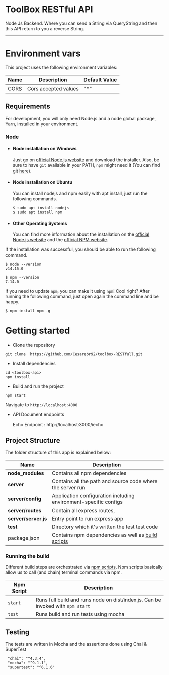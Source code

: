 # ToolBox RESTful API

Node Js Backend. Where you can send a String via QueryString and then this API return to you a reverse String.

---

# Environment vars
This project uses the following environment variables:

| Name                          | Description                         | Default Value                                  |
| ----------------------------- | ------------------------------------| -----------------------------------------------|
|CORS           | Cors accepted values            | "*"      |

## Requirements

For development, you will only need Node.js and a node global package, Yarn, installed in your environment.

### Node
- #### Node installation on Windows

  Just go on [official Node.js website](https://nodejs.org/) and download the installer.
  Also, be sure to have `git` available in your PATH, `npm` might need it (You can find git [here](https://git-scm.com/)).

- #### Node installation on Ubuntu

  You can install nodejs and npm easily with apt install, just run the following commands.

      $ sudo apt install nodejs
      $ sudo apt install npm

- #### Other Operating Systems
  You can find more information about the installation on the [official Node.js website](https://nodejs.org/) and the [official NPM website](https://npmjs.org/).

If the installation was successful, you should be able to run the following command.

    $ node --version
    v14.15.0

    $ npm --version
    7.14.0

If you need to update `npm`, you can make it using `npm`! Cool right? After running the following command, just open again the command line and be happy.

    $ npm install npm -g

# Getting started
- Clone the repository
```
git clone  https://github.com/Cesarebr92/toolbox-RESTfull.git
```
- Install dependencies
```
cd <toolbox-api>
npm install
```
- Build and run the project
```
npm start
```
Navigate to `http://localhost:4000`

- API Document endpoints

  Echo Endpoint : http://localhost:3000/iecho



## Project Structure
The folder structure of this app is explained below:

| Name | Description |
| ------------------------ | ---------------------------------------------------------------------------------------- |
| **node_modules**         | Contains all  npm dependencies      
| **server**               | Contains all the path and source code where the server run                               |
| **server/config**        | Application configuration including environment-specific configs
| **server/routes**        | Contain all express routes,                       |
| **server/server.js**     | Entry point to  run express app                                                          |
| **test**                 | Directory which it's written the test test code                                       |
| package.json             | Contains npm dependencies as well as [build scripts](#what-if-a-library-isnt-on-definitelytyped)   |  


### Running the build
Different build steps are orchestrated via [npm scripts](https://docs.npmjs.com/misc/scripts).
Npm scripts basically allow us to call (and chain) terminal commands via npm.

| Npm Script | Description |
| ------------------------- | ------------------------------------------------------------------------------------------------- |
| `start`                   | Runs full build and runs node on dist/index.js. Can be invoked with `npm start`                  | |
| `test`                    | Runs build and run tests using mocha       |


## Testing
The tests are  written in Mocha and the assertions done using Chai & SuperTest

```
 "chai": "^4.3.4",
 "mocha": "^9.1.1",
 "supertest": "^6.1.6"

```